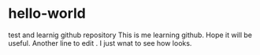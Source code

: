 # hello-world
test and learnig github repository
This is me learning github. Hope it will be useful.
Another line to edit . I just wnat to see how looks.
